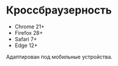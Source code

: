 # Кроссбраузерность
-   Chrome 21+
-   Firefox 28+
-   Safari 7+
-   Edge 12+

Адаптирован под мобильные устройства.